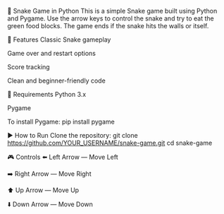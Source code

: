 🐍 Snake Game in Python
This is a simple Snake game built using Python and Pygame. Use the arrow keys to control the snake and try to eat the green food blocks. The game ends if the snake hits the walls or itself.

🚀 Features
Classic Snake gameplay

Game over and restart options

Score tracking

Clean and beginner-friendly code

🧰 Requirements
Python 3.x

Pygame

To install Pygame:
                  pip install pygame

 ▶️ How to Run
Clone the repository:
              git clone https://github.com/YOUR_USERNAME/snake-game.git
              cd snake-game

🎮 Controls
⬅️ Left Arrow — Move Left

➡️ Right Arrow — Move Right

⬆️ Up Arrow — Move Up

⬇️ Down Arrow — Move Down

